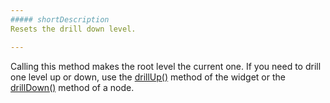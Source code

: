 ```yaml
---
##### shortDescription
Resets the drill down level.

---
```

Calling this method makes the root level the current one. If you need to drill one level up or down, use the [drillUp()](/api-reference/20%20Data%20Visualization%20Widgets/20%20dxTreeMap/3%20Methods/drillUp().md '/Documentation/ApiReference/Data_Visualization_Widgets/dxTreeMap/Methods/#drillUp') method of the widget or the [drillDown()](/api-reference/20%20Data%20Visualization%20Widgets/20%20dxTreeMap/6%20Node/3%20Methods/drillDown().md '/Documentation/ApiReference/Data_Visualization_Widgets/dxTreeMap/Node/Methods/#drillDown') method of a node.